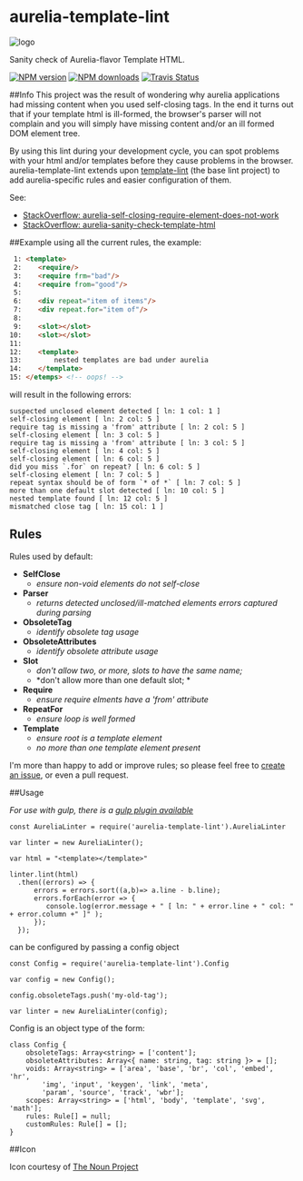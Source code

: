 # aurelia-template-lint

![logo](https://d30y9cdsu7xlg0.cloudfront.net/png/30843-200.png)

Sanity check of Aurelia-flavor Template HTML. 

[![NPM version][npm-image]][npm-url]
[![NPM downloads][npm-downloads]][npm-url]
[![Travis Status][travis-image]][travis-url]

##Info
This project was the result of wondering why aurelia applications had missing content when you used self-closing tags. 
In the end it turns out that if your template html is ill-formed, the browser's parser will not complain and you will simply have missing content 
and/or an ill formed DOM element tree. 

By using this lint during your development cycle, you can spot problems with your html and/or templates before they cause problems in the browser. 
aurelia-template-lint extends upon [template-lint](https://github.com/MeirionHughes/template-lint/) (the base lint project) to add aurelia-specific rules 
and easier configuration of them. 

See: 
* [StackOverflow: aurelia-self-closing-require-element-does-not-work](http://stackoverflow.com/questions/37300986/aurelia-self-closing-require-element-does-not-work)
* [StackOverflow: aurelia-sanity-check-template-html](http://stackoverflow.com/questions/37322985/aurelia-sanity-check-template-html)

##Example
using all the current rules, the example:
```html
 1: <template>
 2:    <require/>
 3:    <require frm="bad"/>
 4:    <require from="good"/>
 5:    
 6:    <div repeat="item of items"/>
 7:    <div repeat.for="item of"/>
 8:    
 9:    <slot></slot>
10:    <slot></slot> 
11:       
12:    <template>
13:        nested templates are bad under aurelia
14:    </template>     
15: </etemps> <!-- oops! -->
```

will result in the following errors:

```
suspected unclosed element detected [ ln: 1 col: 1 ]
self-closing element [ ln: 2 col: 5 ]
require tag is missing a 'from' attribute [ ln: 2 col: 5 ]
self-closing element [ ln: 3 col: 5 ]
require tag is missing a 'from' attribute [ ln: 3 col: 5 ]
self-closing element [ ln: 4 col: 5 ]
self-closing element [ ln: 6 col: 5 ]
did you miss `.for` on repeat? [ ln: 6 col: 5 ]
self-closing element [ ln: 7 col: 5 ]
repeat syntax should be of form `* of *` [ ln: 7 col: 5 ]
more than one default slot detected [ ln: 10 col: 5 ]
nested template found [ ln: 12 col: 5 ]
mismatched close tag [ ln: 15 col: 1 ]
```
## Rules
Rules used by default: 

* **SelfClose** 
  * *ensure non-void elements do not self-close* 
* **Parser**
  * *returns detected unclosed/ill-matched elements errors captured during parsing*
* **ObsoleteTag**
  * *identify obsolete tag usage*
* **ObsoleteAttributes**
  * *identify obsolete attribute usage*
* **Slot**
  * *don't allow two, or more, slots to have the same name;*
  * *don't allow more than one default slot; *  
* **Require**
  * *ensure require elments have a 'from' attribute*
* **RepeatFor**
  * *ensure loop is well formed*
* **Template** 
  * *ensure root is a template element*
  * *no more than one template element present* 
  
I'm more than happy to add or improve rules; 
so please feel free to [create an issue](https://github.com/MeirionHughes/aurelia-template-lint/labels/rule), 
or even a pull request. 

##Usage

*For use with gulp, there is a [gulp plugin available](https://github.com/MeirionHughes/gulp-aurelia-template-lint)*


```
const AureliaLinter = require('aurelia-template-lint').AureliaLinter

var linter = new AureliaLinter();

var html = "<template></template>"

linter.lint(html)
  .then((errors) => {    
      errors = errors.sort((a,b)=> a.line - b.line);          
      errors.forEach(error => {
         console.log(error.message + " [ ln: " + error.line + " col: " + error.column +" ]" );
      });
  });
```

can be configured by passing a config object

```
const Config = require('aurelia-template-lint').Config

var config = new Config();

config.obsoleteTags.push('my-old-tag');

var linter = new AureliaLinter(config);
```

Config is an object type of the form: 

```
class Config {
    obsoleteTags: Array<string> = ['content'];
    obsoleteAttributes: Array<{ name: string, tag: string }> = [];
    voids: Array<string> = ['area', 'base', 'br', 'col', 'embed', 'hr',
        'img', 'input', 'keygen', 'link', 'meta',
        'param', 'source', 'track', 'wbr'];
    scopes: Array<string> = ['html', 'body', 'template', 'svg', 'math'];
    rules: Rule[] = null;
    customRules: Rule[] = [];
}
```

##Icon

Icon courtesy of [The Noun Project](https://thenounproject.com/)

[npm-url]: https://npmjs.org/package/aurelia-template-lint
[npm-image]: http://img.shields.io/npm/v/aurelia-template-lint.svg
[npm-downloads]: http://img.shields.io/npm/dm/aurelia-template-lint.svg
[travis-url]: https://travis-ci.org/MeirionHughes/aurelia-template-lint
[travis-image]: https://img.shields.io/travis/MeirionHughes/aurelia-template-lint/master.svg